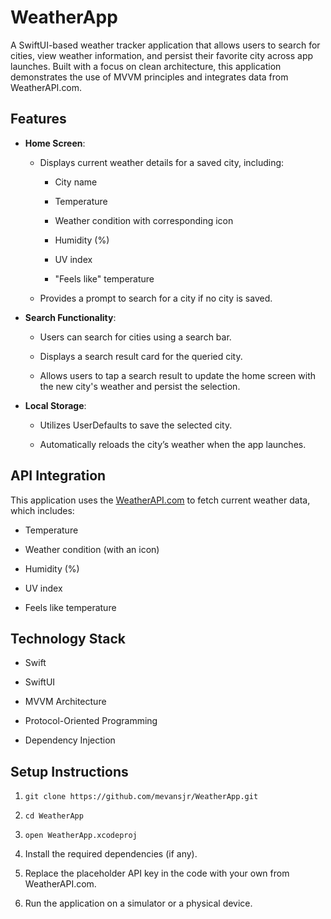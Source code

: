 WeatherApp
==========

A SwiftUI-based weather tracker application that allows users to search for cities, view weather information, and persist their favorite city across app launches. Built with a focus on clean architecture, this application demonstrates the use of MVVM principles and integrates data from WeatherAPI.com.

Features
--------

*   **Home Screen**:
    
    *   Displays current weather details for a saved city, including:
        
        *   City name
            
        *   Temperature
            
        *   Weather condition with corresponding icon
            
        *   Humidity (%)
            
        *   UV index
            
        *   "Feels like" temperature
            
    *   Provides a prompt to search for a city if no city is saved.
        
*   **Search Functionality**:
    
    *   Users can search for cities using a search bar.
        
    *   Displays a search result card for the queried city.
        
    *   Allows users to tap a search result to update the home screen with the new city's weather and persist the selection.
        
*   **Local Storage**:
    
    *   Utilizes UserDefaults to save the selected city.
        
    *   Automatically reloads the city’s weather when the app launches.
        

API Integration
---------------

This application uses the [WeatherAPI.com](https://www.weatherapi.com/docs/) to fetch current weather data, which includes:

*   Temperature
    
*   Weather condition (with an icon)
    
*   Humidity (%)
    
*   UV index
    
*   Feels like temperature
    

Technology Stack
----------------

*   Swift
    
*   SwiftUI
    
*   MVVM Architecture
    
*   Protocol-Oriented Programming
    
*   Dependency Injection
    

Setup Instructions
------------------

1.  ```git clone https://github.com/mevansjr/WeatherApp.git```
    
2.  ```cd WeatherApp```
    
3.  ```open WeatherApp.xcodeproj```
    
4.  Install the required dependencies (if any).
    
5.  Replace the placeholder API key in the code with your own from WeatherAPI.com.
    
6.  Run the application on a simulator or a physical device.